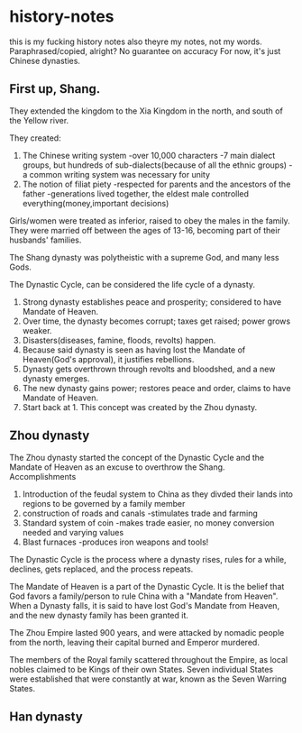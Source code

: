 # history-notes
this is my fucking history notes also theyre my notes, not my words. Paraphrased/copied, alright? No guarantee on accuracy
For now, it's just Chinese dynasties.

<h2>First up, Shang.</h2>

They extended the kingdom to the Xia Kingdom in the north, and south of the Yellow river.

They created:
  1. The Chinese writing system
    -over 10,000 characters
    -7 main dialect groups, but hundreds of sub-dialects(because of all the ethnic groups)
    -a common writing system was necessary for unity
  2. The notion of filiat piety
    -respected for parents and the ancestors of the father
    -generations lived together, the eldest male controlled everything(money,important decisions)

Girls/women were treated as inferior, raised to obey the males in the family. They were married off between the ages of 13-16, becoming part of their husbands' families.

The Shang dynasty was polytheistic with a supreme God, and many less Gods.

The Dynastic Cycle, can be considered the life cycle of a dynasty.
  1. Strong dynasty establishes peace and prosperity; considered to have Mandate of Heaven.
  2. Over time, the dynasty becomes corrupt; taxes get raised; power grows weaker.
  3. Disasters(diseases, famine, floods, revolts) happen.
  4. Because said dynasty is seen as having lost the Mandate of Heaven(God's approval), it justifies rebellions.
  5. Dynasty gets overthrown through revolts and bloodshed, and a new dynasty emerges.
  6. The new dynasty gains power; restores peace and order, claims to have Mandate of Heaven.
  7. Start back at 1.
This concept was created by the Zhou dynasty.

<h2>Zhou dynasty</h2>
The Zhou dynasty started the concept of the Dynastic Cycle and the Mandate of Heaven as an excuse to overthrow the Shang.
Accomplishments
  <ol>
  <li>Introduction of the feudal system to China as they divded their lands into regions to be governed by a family member
  </li>
  <li>construction of roads and canals
    -stimulates trade and farming
  </li>
  <li>Standard system of coin
    -makes trade easier, no money conversion needed and varying values
  </li>
  <li>Blast furnaces
    -produces iron weapons and tools!
  </li>
  </ol>

The Dynastic Cycle is the process where a dynasty rises, rules for a while, declines, gets replaced, and the process repeats.

The Mandate of Heaven is a part of the Dynastic Cycle. It is the belief that God favors a family/person to rule China with a "Mandate from Heaven". When a Dynasty falls, it is said to have lost God's Mandate from Heaven, and the new dynasty family has been granted it.

The Zhou Empire lasted 900 years, and were attacked by nomadic people from the north, leaving their capital burned and Emperor murdered.

The members of the Royal family scattered throughout the Empire, as local nobles claimed to be Kings of their own States. Seven individual States were established that were constantly at war, known as the Seven Warring States.

<h2>Han dynasty</h2>

